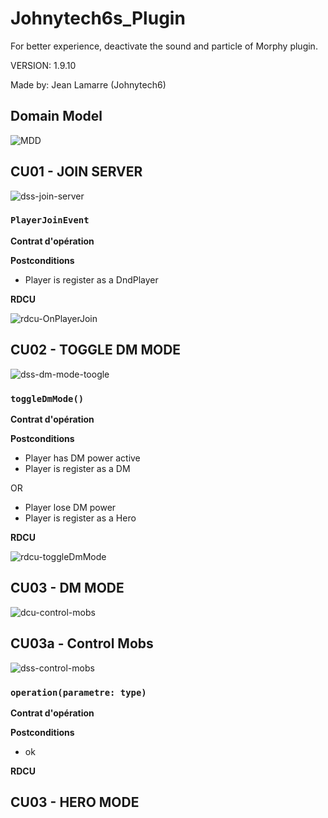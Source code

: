 # Johnytech6s_Plugin

For better experience, deactivate the sound and particle of Morphy plugin.

VERSION: 1.9.10

Made by: Jean Lamarre (Johnytech6)

## Domain Model

![MDD](http://www.plantuml.com/plantuml/proxy?cache=no&fmt=svg&src=https://raw.githubusercontent.com/Jean-Lamarre/Johnytech6s_Plugin/master/docs/Model/MDD.plantuml)

## CU01 - JOIN SERVER

![dss-join-server](http://www.plantuml.com/plantuml/proxy?cache=no&fmt=svg&src=https://raw.githubusercontent.com/Jean-Lamarre/Johnytech6s_Plugin/master/docs/Model/dss-join-server.plantuml)

### `PlayerJoinEvent`

**Contrat d'opération**

**Postconditions**
- Player is register as a DndPlayer

**RDCU**

![rdcu-OnPlayerJoin](http://www.plantuml.com/plantuml/proxy?cache=no&fmt=svg&src=https://raw.githubusercontent.com/Jean-Lamarre/Johnytech6s_Plugin/master/docs/Model/rdcu-OnPlayerJoin.plantuml)

## CU02 - TOGGLE DM MODE

![dss-dm-mode-toogle](http://www.plantuml.com/plantuml/proxy?cache=no&fmt=svg&src=https://raw.githubusercontent.com/Jean-Lamarre/Johnytech6s_Plugin/master/docs/Model/dss-dm-mode-toggle.plantuml)

### `toggleDmMode()`

**Contrat d'opération**

**Postconditions**
- Player has DM power active
- Player is register as a DM

OR

- Player lose DM power
- Player is register as a Hero

**RDCU**

![rdcu-toggleDmMode](http://www.plantuml.com/plantuml/proxy?cache=no&fmt=svg&src=https://raw.githubusercontent.com/Jean-Lamarre/Johnytech6s_Plugin/master/docs/Model/rdcu-toggleDmMode.plantuml)


## CU03 - DM MODE

![dcu-control-mobs](http://www.plantuml.com/plantuml/proxy?cache=no&fmt=svg&src=https://raw.githubusercontent.com/Jean-Lamarre/Johnytech6s_Plugin/master/docs/Model/dcu-control-mobs.plantuml)

## CU03a - Control Mobs

![dss-control-mobs](http://www.plantuml.com/plantuml/proxy?cache=no&fmt=svg&src=https://raw.githubusercontent.com/Jean-Lamarre/Johnytech6s_Plugin/master/docs/Model/dss-control-mobs.plantuml)

### `operation(parametre: type)`

**Contrat d'opération**

**Postconditions**
- ok

**RDCU**

## CU03 - HERO MODE


